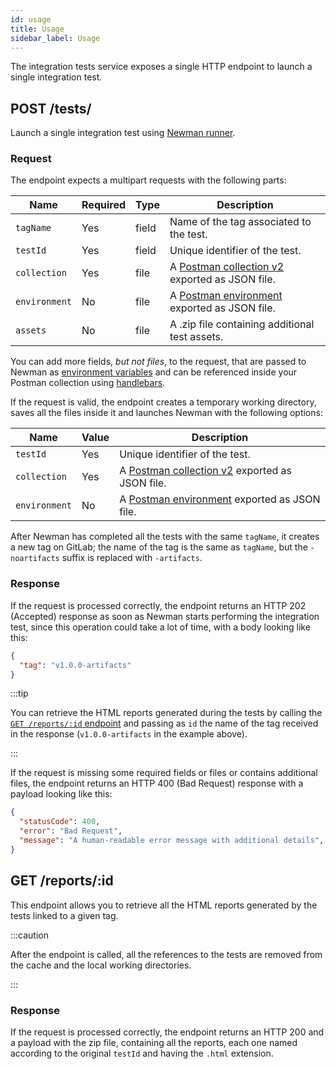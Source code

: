 ```yaml
---
id: usage
title: Usage
sidebar_label: Usage
---
```


<!--
WARNING: this file was automatically generated by Mia-Platform Doc Aggregator.
DO NOT MODIFY IT BY HAND.
Instead, modify the source file and run the aggregator to regenerate this file.
-->

The integration tests service exposes a single HTTP endpoint to launch a single integration test.

## POST /tests/

Launch a single integration test using [Newman runner][newman].

### Request

The endpoint expects a multipart requests with the following parts:

| Name          | Required | Type  | Description                                                              |
|---------------|----------|-------|--------------------------------------------------------------------------|
| `tagName`     | Yes      | field | Name of the tag associated to the test.                                  |
| `testId`      | Yes      | field | Unique identifier of the test.                                           |
| `collection`  | Yes      | file  | A [Postman collection v2][postman-collections-v2] exported as JSON file. |
| `environment` | No       | file  | A [Postman environment][postman-environments] exported as JSON file.     |
| `assets`      | No       | file  | A .zip file containing additional test assets.                           |

You can add more fields, *but not files*, to the request, that are passed to Newman as [environment variables][postman-environments] and can be referenced inside your Postman collection using [handlebars][handlebars].

If the request is valid, the endpoint creates a temporary working directory, saves all the files inside it and launches Newman with the following options:

| Name          | Value | Description                                                              |
|---------------|-------|--------------------------------------------------------------------------|
| `testId`      | Yes   | Unique identifier of the test.                                           |
| `collection`  | Yes   | A [Postman collection v2][postman-collections-v2] exported as JSON file. |
| `environment` | No    | A [Postman environment][postman-environments] exported as JSON file.     |

After Newman has completed all the tests with the same `tagName`, it creates a new tag on GitLab; the name of the tag is the same as `tagName`, but the `-noartifacts` suffix is replaced with `-artifacts`. 

### Response

If the request is processed correctly, the endpoint returns an HTTP 202 (Accepted) response as soon as Newman starts performing the integration test, since this operation could take a lot of time, with a body looking like this:

```json
{
  "tag": "v1.0.0-artifacts"
}
```

:::tip

You can retrieve the HTML reports generated during the tests by calling the [`GET /reports/:id` endpoint][endpoint-get-reports] and passing as `id` the name of the tag received in the response (`v1.0.0-artifacts` in the example above).

:::

If the request is missing some required fields or files or contains additional files, the endpoint returns an HTTP 400 (Bad Request) response with a payload looking like this:

```json
{
  "statusCode": 400,
  "error": "Bad Request",
  "message": "A human-readable error message with additional details",
}
```

## GET /reports/:id

This endpoint allows you to retrieve all the HTML reports generated by the tests linked to a given tag.

:::caution

After the endpoint is called, all the references to the tests are removed from the cache and the local working directories.

:::

### Response

If the request is processed correctly, the endpoint returns an HTTP 200 and a payload with the zip file, containing all the reports, each one named according to the original `testId` and having the `.html` extension.


[handlebars]: https://handlebarsjs.com/
[newman]: https://github.com/postmanlabs/newman
[postman-collections-v2]: https://blog.postman.com/travelogue-of-postman-collection-format-v2/
[postman-environments]: https://learning.postman.com/docs/sending-requests/managing-environments/
[postman-working-dir]: https://learning.postman.com/docs/getting-started/settings/#working-directory

[endpoint-get-reports]: #get-reportsid
